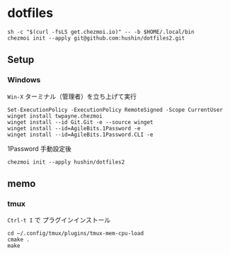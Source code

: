# dotfiles

```
sh -c "$(curl -fsLS get.chezmoi.io)" -- -b $HOME/.local/bin
chezmoi init --apply git@github.com:hushin/dotfiles2.git
```

## Setup

### Windows

`Win-X` ターミナル（管理者）を立ち上げて実行

```
Set-ExecutionPolicy -ExecutionPolicy RemoteSigned -Scope CurrentUser
winget install twpayne.chezmoi
winget install --id Git.Git -e --source winget
winget install --id=AgileBits.1Password -e
winget install --id=AgileBits.1Password.CLI -e
```

1Password 手動設定後

```
chezmoi init --apply hushin/dotfiles2
```

## memo

### tmux

`Ctrl-t I` で プラグインインストール

```
cd ~/.config/tmux/plugins/tmux-mem-cpu-load
cmake .
make
```
